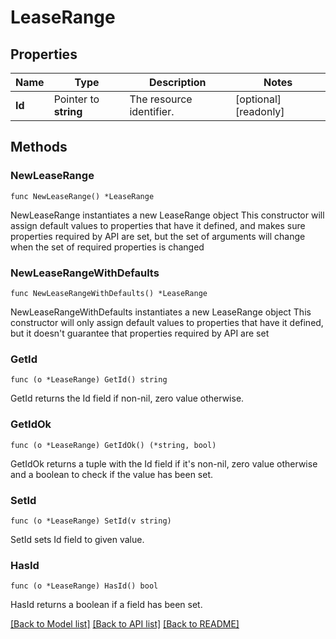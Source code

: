 # LeaseRange

## Properties

Name | Type | Description | Notes
------------ | ------------- | ------------- | -------------
**Id** | Pointer to **string** | The resource identifier. | [optional] [readonly] 

## Methods

### NewLeaseRange

`func NewLeaseRange() *LeaseRange`

NewLeaseRange instantiates a new LeaseRange object
This constructor will assign default values to properties that have it defined,
and makes sure properties required by API are set, but the set of arguments
will change when the set of required properties is changed

### NewLeaseRangeWithDefaults

`func NewLeaseRangeWithDefaults() *LeaseRange`

NewLeaseRangeWithDefaults instantiates a new LeaseRange object
This constructor will only assign default values to properties that have it defined,
but it doesn't guarantee that properties required by API are set

### GetId

`func (o *LeaseRange) GetId() string`

GetId returns the Id field if non-nil, zero value otherwise.

### GetIdOk

`func (o *LeaseRange) GetIdOk() (*string, bool)`

GetIdOk returns a tuple with the Id field if it's non-nil, zero value otherwise
and a boolean to check if the value has been set.

### SetId

`func (o *LeaseRange) SetId(v string)`

SetId sets Id field to given value.

### HasId

`func (o *LeaseRange) HasId() bool`

HasId returns a boolean if a field has been set.


[[Back to Model list]](../README.md#documentation-for-models) [[Back to API list]](../README.md#documentation-for-api-endpoints) [[Back to README]](../README.md)


